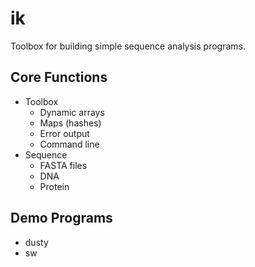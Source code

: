 ik
==

Toolbox for building simple sequence analysis programs.

## Core Functions ##

+ Toolbox
	+ Dynamic arrays
	+ Maps (hashes)
	+ Error output
	+ Command line
+ Sequence
	+ FASTA files
	+ DNA
	+ Protein

## Demo Programs ##

+ dusty
+ sw

